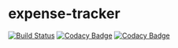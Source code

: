 # expense-tracker

[![Build Status](https://travis-ci.org/bishoybassem/expense-tracker.svg?branch=master)](https://travis-ci.org/bishoybassem/expense-tracker)
[![Codacy Badge](https://api.codacy.com/project/badge/Grade/dc5e0203be3e4ea7a3a923b98207bb55)](https://www.codacy.com/app/bishoybassem/expense-tracker?utm_source=github.com&amp;utm_medium=referral&amp;utm_content=bishoybassem/expense-tracker&amp;utm_campaign=Badge_Grade)
[![Codacy Badge](https://api.codacy.com/project/badge/Coverage/dc5e0203be3e4ea7a3a923b98207bb55)](https://www.codacy.com/app/bishoybassem/expense-tracker?utm_source=github.com&utm_medium=referral&utm_content=bishoybassem/expense-tracker&utm_campaign=Badge_Coverage)